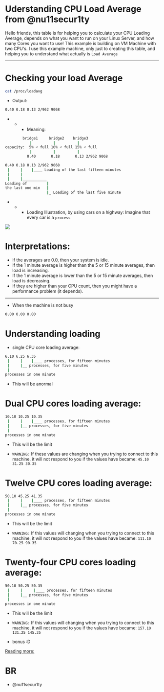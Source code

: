 # Uderstanding CPU Load Average from @nu11secur1ty

Hello friends, this table is for helping you to calculate your CPU Loading Average, depends on what you want to run on your Linux Server, and how many Cores you want to use!
This example is building on VM Machine with two CPU's. I use this example machine, only just to creating this table, and helping you to understand what actually is `Load Average`

---------------------------------------------------------------------------------------------------------------------------------------------------------------------

# Checking your load Average
```bash
cat /proc/loadavg 
```
- Output:
```bash
0.40 0.18 0.13 2/962 9068
```
- - - Meaning: 
```bash
        bridge1     bridge2    bridge3
           |          |          |
capacity:  5% < full 10% < full 15% < full
           |          |          |
          0.40       0.18       0.13 2/962 9068
```
```bash
0.40 0.18 0.13 2/962 9068
 |     |    |____ Loading of the last fifteen minutes
 |     |
 |     |___________
Loading of         |
the last one min   |
                   |_ Loading of the last five minute
```
- - - Loading Illustration, by using cars on a highway:
      Imagine that every car is a `process`

![](https://github.com/nu11secur1ty/Linux_Deployment_Administration_Hacks-Programing/blob/master/Load_Average/picture/understanding-load-averages.png)

# Interpretations:

- If the averages are 0.0, then your system is idle.
- If the 1 minute average is higher than the 5 or 15 minute averages, then load is increasing.
- If the 1 minute average is lower than the 5 or 15 minute averages, then load is decreasing.
- If they are higher than your CPU count, then you might have a performance problem (it depends).

----------------------------------------------------------------------------------------------------

- When the machine is not busy
```bash
0.00 0.00 0.00
```
# Understanding loading

- single CPU core loading average:
```bash
6.10 6.25 6.35
 |     |    |____ processes, for fifteen minutes
 |     |__ processes, for five minutes  
 |
processes in one minute
```
- This will be anormal

# Dual CPU cores loading average:
```bash
10.10 10.25 10.35
 |     |    |____ processes, for fifteen minutes
 |     |__ processes, for five minutes  
 |
processes in one minute
```
- This will be the limit

- `WARNING:` If these values are changing when you trying to connect to this machine, it will not respond to you if 
             the values have became: `45.10 31.25 30.35`
             
# Twelve CPU cores loading average:
```bash
50.10 45.25 41.35
 |     |    |____ processes, for fifteen minutes
 |     |__ processes, for five minutes  
 |
processes in one minute
```
- This will be the limit

- `WARNING:` If this values will changing when you trying to connect to this machine, it will not respond to you if 
             the values have became: `111.10 70.25 90.35`

# Twenty-four CPU cores loading average:
```bash
50.10 50.25 50.35
 |     |     |____ processes, for fifteen minutes
 |     |__ processes, for five minutes  
 |
processes in one minute
```
- This will be the limit

- `WARNING:` If this values will changing when you trying to connect to this machine, it will not respond to you if 
             the values have became: `157.10 131.25 145.35`

- bonus :D

[Reading more:](http://www.brendangregg.com/blog/2017-08-08/linux-load-averages.html)
# BR 
- @nu11secur1ty
